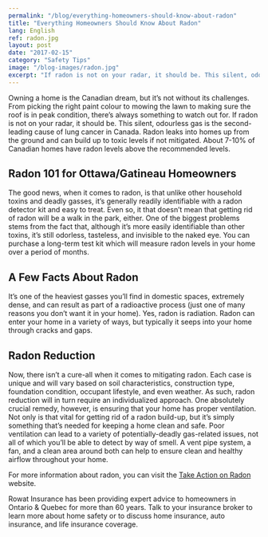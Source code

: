 ```yaml
---
permalink: "/blog/everything-homeowners-should-know-about-radon"
title: "Everything Homeowners Should Know About Radon"
lang: English
ref: radon.jpg
layout: post
date: "2017-02-15"
category: "Safety Tips"
image: "/blog-images/radon.jpg"
excerpt: "If radon is not on your radar, it should be. This silent, odorless gas is the second-leading cause of lung cancer in Canada. Radon leaks into homes up from the ground and can build up to toxic levels if not mitigated."
---
```


Owning a home is the Canadian dream, but it’s not without its challenges. From picking the right paint colour to mowing the lawn to making sure the roof is in peak condition, there’s always something to watch out for. If radon is not on your radar, it should be. This silent, odourless gas is the second-leading cause of lung cancer in Canada. Radon leaks into homes up from the ground and can build up to toxic levels if not mitigated. About 7-10% of Canadian homes have radon levels above the recommended levels.

## Radon 101 for Ottawa/Gatineau Homeowners
The good news, when it comes to radon, is that unlike other household toxins and deadly gasses, it’s generally readily identifiable with a radon detector kit and easy to treat. Even so, it that doesn’t mean that getting rid of radon will be a walk in the park, either. One of the biggest problems stems from the fact that, although it’s more easily identifiable than other toxins, it’s still odorless, tasteless, and invisible to the naked eye. You can purchase a long-term test kit which will measure radon levels in your home over a period of months.

## A Few Facts About Radon
It’s one of the heaviest gasses you’ll find in domestic spaces, extremely dense, and can result as part of a radioactive process (just one of many reasons you don’t want it in your home). Yes, radon is radiation. Radon can enter your home in a variety of ways, but typically it seeps into your home through cracks and gaps.

## Radon Reduction
Now, there isn’t a cure-all when it comes to mitigating radon. Each case is unique and will vary based on soil characteristics, construction type, foundation condition, occupant lifestyle, and even weather. As such, radon reduction will in turn require an individualized approach. One absolutely crucial remedy, however, is ensuring that your home has proper ventilation. Not only is that vital for getting rid of a radon build-up, but it’s simply something that’s needed for keeping a home clean and safe. Poor ventilation can lead to a variety of potentially-deadly gas-related issues, not all of which you’ll be able to detect by way of smell. A vent pipe system, a fan, and a clean area around both can help to ensure clean and healthy airflow throughout your home.

For more information about radon, you can visit the [Take Action on Radon](http://www.takeactiononradon.ca/) website.

Rowat Insurance has been providing expert advice to homeowners in Ontario & Quebec for more than 60 years. Talk to your insurance broker to learn more about home safety or to discuss home insurance, auto insurance, and life insurance coverage.